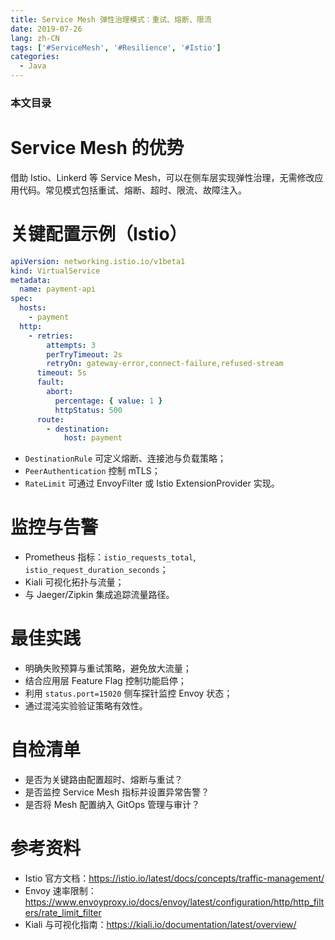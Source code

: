 ```yaml
---
title: Service Mesh 弹性治理模式：重试、熔断、限流
date: 2019-07-26
lang: zh-CN
tags: ['#ServiceMesh', '#Resilience', '#Istio']
categories:
  - Java
---
```


### 本文目录
<!-- toc -->

# Service Mesh 的优势
借助 Istio、Linkerd 等 Service Mesh，可以在侧车层实现弹性治理，无需修改应用代码。常见模式包括重试、熔断、超时、限流、故障注入。

# 关键配置示例（Istio）
```yaml
apiVersion: networking.istio.io/v1beta1
kind: VirtualService
metadata:
  name: payment-api
spec:
  hosts:
    - payment
  http:
    - retries:
        attempts: 3
        perTryTimeout: 2s
        retryOn: gateway-error,connect-failure,refused-stream
      timeout: 5s
      fault:
        abort:
          percentage: { value: 1 }
          httpStatus: 500
      route:
        - destination:
            host: payment
```
- `DestinationRule` 可定义熔断、连接池与负载策略；
- `PeerAuthentication` 控制 mTLS；
- `RateLimit` 可通过 EnvoyFilter 或 Istio ExtensionProvider 实现。

# 监控与告警
- Prometheus 指标：`istio_requests_total`, `istio_request_duration_seconds`；
- Kiali 可视化拓扑与流量；
- 与 Jaeger/Zipkin 集成追踪流量路径。

# 最佳实践
- 明确失败预算与重试策略，避免放大流量；
- 结合应用层 Feature Flag 控制功能启停；
- 利用 `status.port=15020` 侧车探针监控 Envoy 状态；
- 通过混沌实验验证策略有效性。

# 自检清单
- 是否为关键路由配置超时、熔断与重试？
- 是否监控 Service Mesh 指标并设置异常告警？
- 是否将 Mesh 配置纳入 GitOps 管理与审计？

# 参考资料
- Istio 官方文档：https://istio.io/latest/docs/concepts/traffic-management/
- Envoy 速率限制：https://www.envoyproxy.io/docs/envoy/latest/configuration/http/http_filters/rate_limit_filter
- Kiali 与可视化指南：https://kiali.io/documentation/latest/overview/
